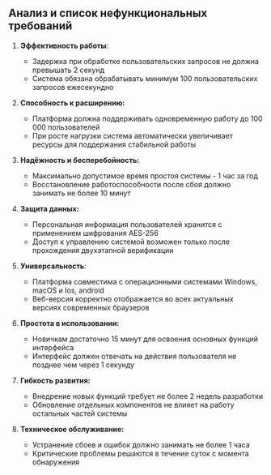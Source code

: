 ## Анализ и список нефункциональных требований

1. **Эффективность работы**:
	- Задержка при обработке пользовательских запросов не должна превышать 2 секунд
	- Система обязана обрабатывать минимум 100 пользовательских запросов ежесекундно

2. **Способность к расширению:**
	- Платформа должна поддерживать одновременную работу до 100 000 пользователей
	- При росте нагрузки система автоматически увеличивает ресурсы для поддержания стабильной работы

3. **Надёжность и бесперебойность:**
	- Максимально допустимое время простоя системы - 1 час за год
	- Восстановление работоспособности после сбоя должно занимать не более 10 минут

4. **Защита данных:**
	- Персональная информация пользователей хранится с применением шифрования AES-256
	- Доступ к управлению системой возможен только после прохождения двухэтапной верификации

5. **Универсальность**:
	- Платформа совместима с операционными системами Windows, macOS и Ios, android
	- Веб-версия корректно отображается во всех актуальных версиях современных браузеров

6. **Простота в использовании:**
	- Новичкам достаточно 15 минут для освоения основных функций интерфейса
	- Интерфейс должен отвечать на действия пользователя не позднее чем через 1 секунду

7. **Гибкость развития:**
	- Внедрение новых функций требует не более 2 недель разработки
	- Обновление отдельных компонентов не влияет на работу остальных частей системы

8. **Техническое обслуживание:**
	- Устранение сбоев и ошибок должно занимать не более 1 часа
	- Критические проблемы решаются в течение суток с момента обнаружения
